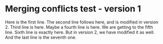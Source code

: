 # Merging conflicts test - version 1
Here is the first line.
The second line follows here, and is modified in version 2.
Third line is here.
Maybe a fourth line is here.
We are getting to the fifth line.
Sixth line is exactly here. But in version 2, we have  modified it as well.
And the last line is the seventh one.
 